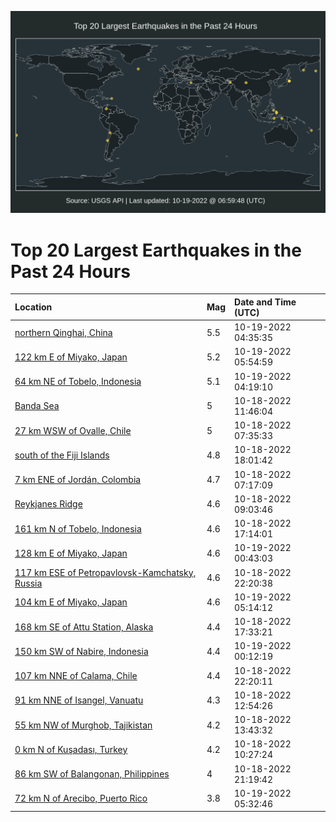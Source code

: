 ![Map](./map.png)

# Top 20 Largest Earthquakes in the Past 24 Hours

| Location | Mag | Date and Time (UTC) |
|:---|:---|:---|
| [northern Qinghai, China](https://earthquake.usgs.gov/earthquakes/eventpage/us6000iurr) | 5.5 | 10-19-2022 04:35:35 |
| [122 km E of Miyako, Japan](https://earthquake.usgs.gov/earthquakes/eventpage/us6000iusb) | 5.2 | 10-19-2022 05:54:59 |
| [64 km NE of Tobelo, Indonesia](https://earthquake.usgs.gov/earthquakes/eventpage/us6000iurl) | 5.1 | 10-19-2022 04:19:10 |
| [Banda Sea](https://earthquake.usgs.gov/earthquakes/eventpage/us6000iuib) | 5 | 10-18-2022 11:46:04 |
| [27 km WSW of Ovalle, Chile](https://earthquake.usgs.gov/earthquakes/eventpage/us6000iuhb) | 5 | 10-18-2022 07:35:33 |
| [south of the Fiji Islands](https://earthquake.usgs.gov/earthquakes/eventpage/us6000iukz) | 4.8 | 10-18-2022 18:01:42 |
| [7 km ENE of Jordán, Colombia](https://earthquake.usgs.gov/earthquakes/eventpage/us6000iuha) | 4.7 | 10-18-2022 07:17:09 |
| [Reykjanes Ridge](https://earthquake.usgs.gov/earthquakes/eventpage/us6000iuhp) | 4.6 | 10-18-2022 09:03:46 |
| [161 km N of Tobelo, Indonesia](https://earthquake.usgs.gov/earthquakes/eventpage/us6000iuks) | 4.6 | 10-18-2022 17:14:01 |
| [128 km E of Miyako, Japan](https://earthquake.usgs.gov/earthquakes/eventpage/us6000iunz) | 4.6 | 10-19-2022 00:43:03 |
| [117 km ESE of Petropavlovsk-Kamchatsky, Russia](https://earthquake.usgs.gov/earthquakes/eventpage/us6000iumv) | 4.6 | 10-18-2022 22:20:38 |
| [104 km E of Miyako, Japan](https://earthquake.usgs.gov/earthquakes/eventpage/us6000iurz) | 4.6 | 10-19-2022 05:14:12 |
| [168 km SE of Attu Station, Alaska](https://earthquake.usgs.gov/earthquakes/eventpage/us6000iukv) | 4.4 | 10-18-2022 17:33:21 |
| [150 km SW of Nabire, Indonesia](https://earthquake.usgs.gov/earthquakes/eventpage/us6000iuni) | 4.4 | 10-19-2022 00:12:19 |
| [107 km NNE of Calama, Chile](https://earthquake.usgs.gov/earthquakes/eventpage/us6000iumt) | 4.4 | 10-18-2022 22:20:11 |
| [91 km NNE of Isangel, Vanuatu](https://earthquake.usgs.gov/earthquakes/eventpage/us6000iuiq) | 4.3 | 10-18-2022 12:54:26 |
| [55 km NW of Murghob, Tajikistan](https://earthquake.usgs.gov/earthquakes/eventpage/us6000iuix) | 4.2 | 10-18-2022 13:43:32 |
| [0 km N of Kuşadası, Turkey](https://earthquake.usgs.gov/earthquakes/eventpage/us6000iui2) | 4.2 | 10-18-2022 10:27:24 |
| [86 km SW of Balangonan, Philippines](https://earthquake.usgs.gov/earthquakes/eventpage/us6000ium4) | 4 | 10-18-2022 21:19:42 |
| [72 km N of Arecibo, Puerto Rico](https://earthquake.usgs.gov/earthquakes/eventpage/pr2022292001) | 3.8 | 10-19-2022 05:32:46 |
